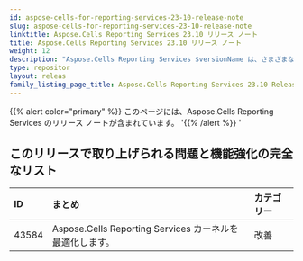 ```yaml
---
id: aspose-cells-for-reporting-services-23-10-release-note
slug: aspose-cells-for-reporting-services-23-10-release-note
linktitle: Aspose.Cells Reporting Services 23.10 リリース ノート
title: Aspose.Cells Reporting Services 23.10 リリース ノート
weight: 12
description: "Aspose.Cells Reporting Services $versionName は、さまざまな形式のレポートのレンダリングをサポートしています。例: Xlsx、Pdf、Json、Docx、Pptx、Html、Svg、Ods、Png など"
type: repositor
layout: releas
family_listing_page_title: Aspose.Cells Reporting Services 23.10 Release Note
---
```

{{% alert color="primary" %}} 
このページには、Aspose.Cells Reporting Services のリリース ノートが含まれています。
'{{% /alert %}} '
##  **このリリースで取り上げられる問題と機能強化の完全なリスト**

|**ID**|**まとめ**|**カテゴリー**|
| :- | :- | :- |
| 43584  | Aspose.Cells Reporting Services カーネルを最適化します。|改善|
 